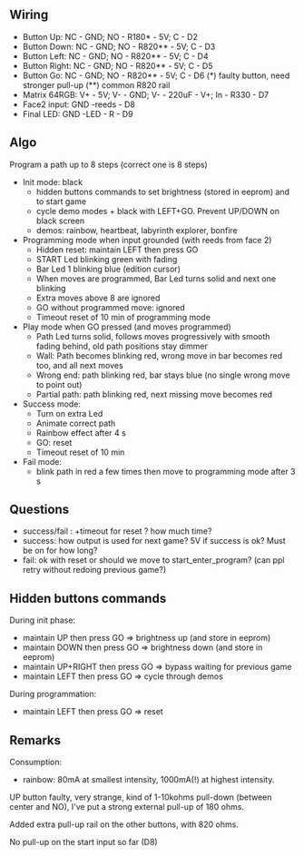 ## Wiring

* Button Up:     NC - GND; NO - R180* - 5V; C - D2
* Button Down:   NC - GND; NO - R820** - 5V; C - D3
* Button Left:   NC - GND; NO - R820** - 5V; C - D4
* Button Right:  NC - GND; NO - R820** - 5V; C - D5
* Button Go:     NC - GND; NO - R820** - 5V; C - D6
(*) faulty button, need stronger pull-up
(**) common R820 rail
* Matrix 64RGB:  V+ - 5V; V- - GND; V- - 220uF - V+; In - R330 - D7
* Face2 input:   GND -reeds - D8
* Final LED:     GND -LED - R - D9
## Algo

Program a path up to 8 steps (correct one is 8 steps)

* Init mode: black
  * hidden buttons commands to set brightness (stored in eeprom) and to start game
  * cycle demo modes + black with LEFT+GO. Prevent UP/DOWN on black screen
  * demos: rainbow, heartbeat, labyrinth explorer, bonfire
* Programming mode when input grounded (with reeds from face 2)
  * Hidden reset: maintain LEFT then press GO
  * START Led blinking green with fading
  * Bar Led 1 blinking blue (edition cursor)
  * When moves are programmed, Bar Led turns solid and next one blinking
  * Extra moves above 8 are ignored
  * GO without programmed move: ignored
  * Timeout reset of 10 min of programming mode
* Play mode when GO pressed (and moves programmed)
  * Path Led turns solid, follows moves progressively with smooth fading behind, old path positions stay dimmer
  * Wall: Path becomes blinking red, wrong move in bar becomes red too, and all next moves
  * Wrong end: path blinking red, bar stays blue (no single wrong move to point out)
  * Partial path: path blinking red, next missing move becomes red
* Success mode:
  * Turn on extra Led
  * Animate correct path
  * Rainbow effect after 4 s
  * GO: reset
  * Timeout reset of 10 min
* Fail mode:
  * blink path in red a few times then move to programming mode after 3 s

## Questions

* success/fail : +timeout for reset ? how much time?
* success: how output is used for next game? 5V if success is ok? Must be on for how long?
* fail: ok with reset or should we move to start_enter_program? (can ppl retry without redoing previous game?)

## Hidden buttons commands

During init phase:
* maintain UP       then press GO  => brightness up   (and store in eeprom)
* maintain DOWN     then press GO  => brightness down (and store in eeprom)
* maintain UP+RIGHT then press GO  => bypass waiting for previous game
* maintain LEFT     then press GO  => cycle through demos

During programmation:
* maintain LEFT     then press GO  => reset

## Remarks

Consumption:
* rainbow: 80mA at smallest intensity, 1000mA(!) at highest intensity.

UP button faulty, very strange, kind of 1-10kohms pull-down (between center and NO), I've put a strong external pull-up of 180 ohms.

Added extra pull-up rail on the other buttons, with 820 ohms.

No pull-up on the start input so far (D8)
